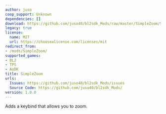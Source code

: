 ```yaml
---
author: juso
coop_support: Unknown
dependencies: []
download: https://github.com/juso40/bl2sdk_Mods/raw/master/SimpleZoom/SimpleZoom.zip
legacy: true
license:
  name: MIT
  url: https://choosealicense.com/licenses/mit
redirect_from:
- /mods/SimpleZoom/
supported_games:
- BL2
- TPS
- AoDK
title: SimpleZoom
urls:
  Issues: https://github.com/juso40/bl2sdk_Mods/issues
  Source Code: https://github.com/juso40/bl2sdk_Mods/
version: 1.0.0
---
```

Adds a keybind that allows you to zoom.
